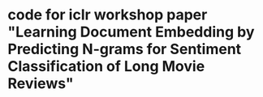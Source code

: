 # code for iclr workshop paper "Learning Document Embedding by Predicting N-grams for Sentiment Classification of Long Movie Reviews"


